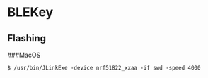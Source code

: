 BLEKey
======

Flashing
--------

###MacOS

```
$ /usr/bin/JLinkExe -device nrf51822_xxaa -if swd -speed 4000
```
